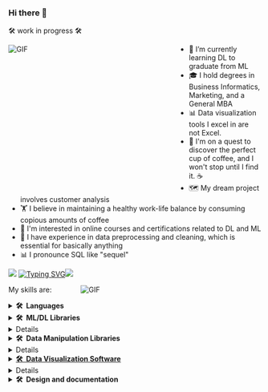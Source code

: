 ### Hi there 👋
🛠️ work in progress 🛠️

<!--  
the intro to my profile should go here
https://imgur.com/t/animated_gif/QlKudMk this is the one that needs to be transferred into a gif
https://i.imgur.com/9phU1la.gif
https://i.imgur.com/rxlAued.gif
https://imgur.com/t/gif/dKz20dJ to the right gif
https://imgur.com/t/gif/XcBelEE another skills gif
https://i.imgur.com/1Xn3FX9.mp4 the don

https://github.com/adam-p/markdown-here/wiki/Markdown-Cheatsheet



-->
<img align="left" alt="GIF" src="https://i.imgur.com/6bJkPh0.gif" width="360px" height="300px" />

- 🌱 I’m currently learning DL to graduate from ML <br>
- 🎓 I hold degrees in Business Informatics, Marketing, and a General MBA <br>
- 📊 Data visualization tools I excel in are not Excel. <br>
- 🚀 I'm on a quest to discover the perfect cup of coffee,  and I won't stop until I find it. ☕ <br>
- 🗺️ My dream project involves customer analysis <br>
- 🏋️ I believe in maintaining a healthy work-life balance by consuming copious amounts of coffee <br>
- 🏫 I'm interested in online courses and certifications related to DL and ML <br>
- 🧾 I have experience in data preprocessing and cleaning, which is essential for basically anything <br>
- 📊 I pronounce SQL like "sequel" <br>

<!-- Interests -->
<img src="https://user-images.githubusercontent.com/73097560/115834477-dbab4500-a447-11eb-908a-139a6edaec5c.gif">
<a href="https://git.io/typing-svg">
  <img src="https://readme-typing-svg.demolab.com?font=Fira+Code&duration=2500&pause=100&color=1538F7&center=left&width=435&lines=Data+Science;Data+Visualization;Data+Engineering;Data+Analysis;Marketing" alt="Typing SVG" /></a><img src="https://user-images.githubusercontent.com/73097560/115834477-dbab4500-a447-11eb-908a-139a6edaec5c.gif">



My skills are:
<img align="right" alt="GIF" src="https://raw.githubusercontent.com/rahul-jha98/rahul-jha98/main/techstack.gif" width="360px"/>


<details>  
  <summary><b>🛠️&nbsp;&nbsp;Languages </b></summary>
  <br/>
  <img src=https://cdn4.iconfinder.com/data/icons/logos-and-brands/512/267_Python_logo-512.png
 alt="Python" width="55" height="55"/> </a> <a href="https://www.python.org/" target="_blank"><img src=https://www.vectorlogo.zone/logos/git-scm/git-scm-icon.svg
 alt="git" width="55" height="55"/> </a> <a href="https://git-scm.com/" target="_blank"><img src=https://cdn4.iconfinder.com/data/icons/logos-and-brands/512/285_R_Project_logo-512.png
 alt="R" width="55" height="55"/> </a> <a href="https://www.r-project.org/" target="_blank"><img src=https://www.svgrepo.com/show/331760/sql-database-generic.svg
alt="SQL" width="55" height="55"/> </a><img src=https://cdn4.iconfinder.com/data/icons/small-n-flat/24/terminal-512.png
="Bash/CL" width="55" height="55"/> </a>  
</details>
<details>
  <summary><b>🛠️&nbsp;&nbsp;ML/DL Libraries </b></summary>
  <br/>
<img src=https://raw.githubusercontent.com/scikit-learn/scikit-learn/main/doc/logos/scikit-learn-logo-without-subtitle.svg
 alt="scikit-learn" width="55" height="55"/> </a> <a href="https://scikit-learn.org/stable/index.html" target="_blank"><img src=https://spark.apache.org/docs/latest/api/python/_static/spark-logo-reverse.png
 alt="PySpark" width="80" height="55"/> </a> <a href="https://spark.apache.org/docs/latest/api/python/index.html" target="_blank"> 
<img src=https://imbalanced-learn.org/stable/_static/logo_wide.png
 alt="Imbalanced learn" width="150" height="55"/> </a> <a href="https://imbalanced-learn.org/stable/#" target="_blank"><img src=https://www.vectorlogo.zone/logos/tensorflow/tensorflow-icon.svg
 alt="Tensorflow Keras" width="45" height="55"/> </a> <a href="https://www.tensorflow.org/" target="_blank"><img src=https://raw.githubusercontent.com/ssopic/ssopic/6d45c5bd5e880c74fcad6325c440550f7aa70798/openai-logomark.svg
 alt="OpenAI" width="55" height="55"/> </a> <a href="https://openai.com/" target="_blank"> 
</details>
<details>
  <summary><b>🛠️&nbsp;&nbsp;Data Visualization Libraries </b></summary>
<img src=https://raw.githubusercontent.com/mwaskom/seaborn/fbc44d57b34dadbea765da3ae3d52cf4fa6effbf/doc/_static/logo-mark-lightbg.svg
="Seaborn" width="55" height="55"/> </a><img src=https://matplotlib.org/stable/_images/sphx_glr_logos2_001.png
="Matplotlib" width="55" height="55"/> </a><img src=https://python-visualization.github.io/folium/latest/_static/folium_logo.png
="Folium" width="55" height="55"/> </a><img src=https://ggplot2.tidyverse.org/logo.png
="GGplot2" width="55" height="55"/> </a>
</details>
<details>
  <summary><b>🛠️&nbsp;&nbsp;Data Manipulation Libraries </b></summary>
  <br/>
<img src=https://raw.githubusercontent.com/numpy/numpy/main/branding/logo/secondary/numpylogo2.svg alt="numpy" width="55" height="55"/> </a> <a href="https://www.numpy.com/" target="_blank"><img src=https://pandas.pydata.org/static/img/pandas_secondary_white.svg
 alt="pandas" width="55" height="55"/> </a> <a href="https://www.pandas.com/" target="_blank"><img src=https://upload.wikimedia.org/wikipedia/commons/d/d3/Toolbaricon_RegEx.svg
 alt="Regex" width="150" height="55"/> 
</details>
   
<details>
  <summary><b>🛠️&nbsp;&nbsp;Databases (libraries) </b></summary>
  <br/>

<img src=https://www.vectorlogo.zone/logos/postgresql/postgresql-ar21.svg
 alt="postgreSQL" width="110" height="55"/> </a> <a href="https://www.postgresql.org/" target="_blank"> 

<img src=https://spark.apache.org/docs/latest/api/python/_static/spark-logo-reverse.png
 alt="PySpark" width="80" height="55"/> </a> <a href="https://spark.apache.org/docs/latest/api/python/index.html" target="_blank"> 

<img src=https://raw.githubusercontent.com/devicons/devicon/master/icons/mysql/mysql-original.svg alt="mysql" width="55" height="55"/> </a> <a href="https://www.mysql.com/" target="_blank"> 

</details>
<details>
  <summary><b>🛠️&nbsp;&nbsp;Data Visualization Software </b></summary>
  <br/>


</details>

</details>
<details>
  <summary><b>🛠️&nbsp;&nbsp;Soft skills </b></summary>
  <br/>
<img src=https://www.svgrepo.com/show/204277/brainstorm-idea.svg alt="Brainstorming" width="55" height="55"/> </a><img src=https://www.svgrepo.com/show/71769/deal.svg  alt="Collaboration" width="55" height="55"/> </a><img src=https://www.svgrepo.com/show/101834/binary-mind.svg  alt="Prompt Engineering" width="55" height="55"/> </a><img src=https://www.svgrepo.com/show/308008/problem-solving-fix-offer-solution-solve.svg  alt="Problem Solving" width="55" height="55"/> </a><img src=https://www.svgrepo.com/show/533434/presentation-chart.svg   alt="Presentation" width="55" height="55"/> </a>  

</details>


<details>
  <summary><b>🛠️&nbsp;&nbsp;Design and documentation </b></summary>
  <br/>
<img src=https://d2slcw3kip6qmk.cloudfront.net/marketing/pages/chart/seo/bpmn/featured.svg  alt="Data Flow Diagram" width="55" height="55"/></a><img src=https://d2slcw3kip6qmk.cloudfront.net/marketing/pages/chart/UML-Class-Diagram-Example-Transparent.png  alt="UML" width="55" height="55"/> </a><img src=https://d2slcw3kip6qmk.cloudfront.net/marketing/pages/chart/seo/ERD/discovery/erd-feature.svg  alt="EER" width="55" height="55"/> </a>   

  

  

  
</details>
<!-- 
**ssopic/ssopic** is a ✨ _special_ ✨ repository because its `README.md` (this file) appears on your GitHub profile.
#I need to check tableaus width
<img src=https://www.tableau.com/sites/default/files/2022-04/TableauLogo_RGB.png alt="Tableau" width="40" height="40"/> </a> <a href="https://www.tableau.com" target="_blank"> 

Visitor count
![Visitor Count](https://profile-counter.glitch.me/{YOUR USER}/count.svg)




Here are some ideas to get you started:


